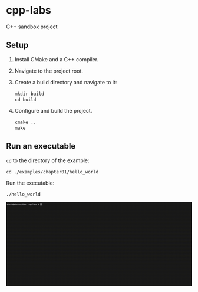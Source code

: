 # cpp-labs

C++ sandbox project

## Setup

1. Install CMake and a C++ compiler.
2. Navigate to the project root.
3. Create a build directory and navigate to it:

     ```shell
     mkdir build
     cd build
     ```

4. Configure and build the project.

    ```shell
    cmake ..
    make
    ```

## Run an executable

`cd` to the directory of the example:

```shell
cd ./examples/chapter01/hello_world
```

Run the executable:

```shell
./hello_world
```

<img src="./docs/img/build_and_run.gif" alt="Build and run an executable" width="800px">
